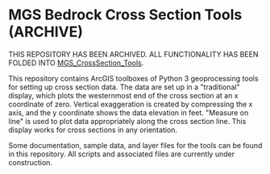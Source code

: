 # MGS Bedrock Cross Section Tools (ARCHIVE)

THIS REPOSITORY HAS BEEN ARCHIVED. ALL FUNCTIONALITY HAS BEEN FOLDED INTO [MGS_CrossSection_Tools](https://github.com/trisarahtopsian/MGS_CrossSection_Tools).

This repository contains ArcGIS toolboxes of Python 3 geoprocessing tools for setting up cross section data. The data are set up in a "traditional" display, which plots the westernmost end of the cross section at an x coordinate of zero. Vertical exaggeration is created by compressing the x axis, and the y coordinate shows the data elevation in feet. "Measure on line" is used to plot data appropriately along the cross section line. This display works for cross sections in any orientation.

Some documentation, sample data, and layer files for the tools can be found in this repository. All scripts and associated files are currently under construction.
